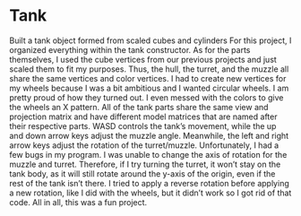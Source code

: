 # Tank
Built a tank object formed from scaled cubes and cylinders
For this project, I organized everything within the tank constructor. As for the parts themselves, I used the cube vertices from our previous projects and just scaled them to fit my purposes. Thus, the hull, the turret, and the muzzle all share the same vertices and color vertices. I had to create new vertices for my wheels because I was a bit ambitious and I wanted circular wheels. I am pretty proud of how they turned out. I even messed with the colors to give the wheels an X pattern. All of the tank parts share the same view and projection matrix and have different model matrices that are named after their respective parts. WASD controls the tank’s movement, while the up and down arrow keys adjust the muzzle angle. Meanwhile, the left and right arrow keys adjust the rotation of the turret/muzzle. Unfortunately, I had a few bugs in my program. I was unable to change the axis of rotation for the muzzle and turret. Therefore, if I try turning the turret, it won’t stay on the tank body, as it will still rotate around the y-axis of the origin, even if the rest of the tank isn’t there. I tried to apply a reverse rotation before applying a new rotation, like I did with the wheels, but it didn’t work so I got rid of that code. All in all, this was a fun project.
